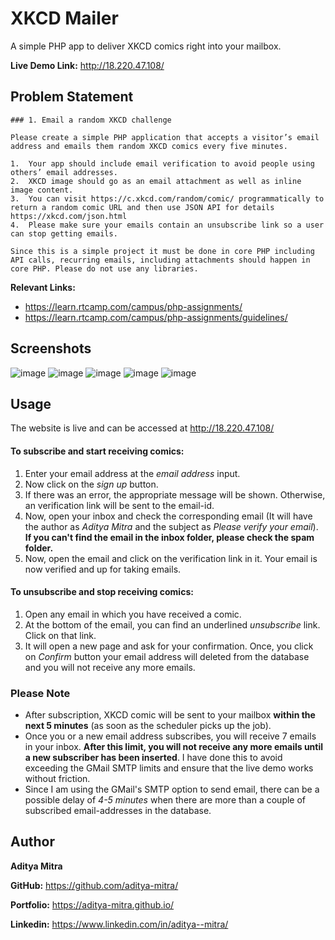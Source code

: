 # XKCD Mailer

A simple PHP app to deliver XKCD comics right into your mailbox.

**Live Demo Link:** http://18.220.47.108/
  
## Problem Statement

```
### 1. Email a random XKCD challenge

Please create a simple PHP application that accepts a visitor’s email address and emails them random XKCD comics every five minutes.

1.  Your app should include email verification to avoid people using others’ email addresses.
2.  XKCD image should go as an email attachment as well as inline image content.
3.  You can visit https://c.xkcd.com/random/comic/ programmatically to return a random comic URL and then use JSON API for details https://xkcd.com/json.html
4.  Please make sure your emails contain an unsubscribe link so a user can stop getting emails.

Since this is a simple project it must be done in core PHP including API calls, recurring emails, including attachments should happen in core PHP. Please do not use any libraries.
```

**Relevant Links:**

- https://learn.rtcamp.com/campus/php-assignments/
- https://learn.rtcamp.com/campus/php-assignments/guidelines/

## Screenshots

<img src="https://i.ibb.co/kGwGmsV/image.png" alt="image" border="0">

<img src="https://i.ibb.co/pvywQk7/image.png" alt="image" border="0">

<img src="https://i.ibb.co/d0pP14k/image.png" alt="image" border="0">

<img src="https://i.ibb.co/qYTJNcj/image.png" alt="image" border="0">
<img src="https://i.ibb.co/crWMshY/image.png" alt="image" border="0">

## Usage

The website is live and can be accessed at http://18.220.47.108/

#### To subscribe and start receiving comics:

1. Enter your email address at the _email address_ input.
2. Now click on the _sign up_ button.
3. If there was an error, the appropriate message will be shown. Otherwise, an verification link will be sent to the email-id.
4. Now, open your inbox and check the corresponding email (It will have the author as _Aditya Mitra_ and the subject as _Please verify your email_). **If you can't find the email in the inbox folder, please check the spam folder.**
5. Now, open the email and click on the verification link in it. Your email is now verified and up for taking emails.

#### To unsubscribe and stop receiving comics:

1. Open any email in which you have received a comic.
2. At the bottom of the email, you can find an underlined _unsubscribe_ link. Click on that link.
3. It will open a new page and ask for your confirmation. Once, you click on _Confirm_ button your email address will deleted from the database and you will not receive any more emails.

### Please Note

- After subscription, XKCD comic will be sent to your mailbox **within the next 5 minutes** (as soon as the scheduler picks up the job).
- Once you or a new email address subscribes, you will receive 7 emails in your inbox. **After this limit, you will not receive any more emails until a new subscriber has been inserted**. I have done this to avoid exceeding the GMail SMTP limits and ensure that the live demo works without friction.
- Since I am using the GMail's SMTP option to send email, there can be a possible delay of _4-5 minutes_ when there are more than a couple of subscribed email-addresses in the database.

## Author

**Aditya Mitra**

**GitHub:** https://github.com/aditya-mitra/

**Portfolio:** https://aditya-mitra.github.io/

**Linkedin:** https://www.linkedin.com/in/aditya--mitra/
